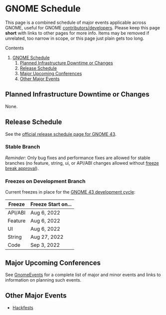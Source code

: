 GNOME Schedule
==========

This page is a combined schedule of major events applicable across GNOME, useful for GNOME [contributors/developers](/MaintainersCorner). Please keep this page **short** with links to other pages for more info. Items may be removed if unrelated, too narrow in scope, or this page just plain gets too long.

Contents

1. [GNOME Schedule](#GNOME_Schedule)
   1. [Planned Infrastructure Downtime or Changes](#Planned_Infrastructure_Downtime_or_Changes)
   2. [Release Schedule](#Release_Schedule)
   3. [Major Upcoming Conferences](#Major_Upcoming_Conferences)
   4. [Other Major Events](#Other_Major_Events)

Planned Infrastructure Downtime or Changes
----------

None.

Release Schedule
----------

See the [official release schedule page for GNOME 43](/FortyThree).

### Stable Branch ###

*Reminder:* Only bug fixes and performance fixes are allowed for stable branches (no feature, string, ui, or API/ABI changes allowed without [freeze break approval](/ReleasePlanning)).

### Freezes on Development Branch ###

Current freezes in place for the [GNOME 43 development cycle](/FortyThree):

|**Freeze**|**Freeze Start on...**|
|----------|----------------------|
| API/ABI  |      Aug 6, 2022     |
| Feature  |      Aug 6, 2022     |
|    UI    |      Aug 6, 2022     |
|  String  |     Aug 27, 2022     |
|   Code   |      Sep 3, 2022     |

Major Upcoming Conferences
----------

See [GnomeEvents](/GnomeEvents) for a complete list of major and minor events and links to information on planning such events.

Other Major Events
----------

* [Hackfests](/Hackfests)
